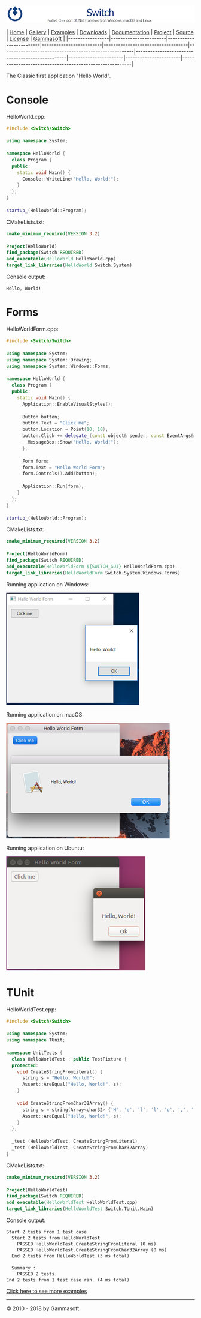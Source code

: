 ![Switch Header](Pictures/SwitchNativeC++port.png)

| [Home](Home.md) | [Gallery](Gallery.md) | [Examples](Examples.md) | [Downloads](Downloads.md) | [Documentation](Documentation.md) | [Project](https://sourceforge.net/projects/switchpro) | [Source](https://github.com/gammasoft71/switch) | [License](License.md) | [Gammasoft](https://gammasoft71.wixsite.com/gammasoft) |
|-----------------|-----------------------|-------------------------|-------------------------|-----------------------------------|-------------------------------------------------------|-------------------------------------------------|-----------------------|-----------------------|---------------------------------------------------------|

The Classic first ​application "Hello World".

# Console

HelloWorld.cpp:

```c++
#include <Switch/Switch>

using namespace System;

namespace HelloWorld {
  class Program {
  public:
    static void Main() {
      Console::WriteLine("Hello, World!");
    }
  };
}

startup_(HelloWorld::Program);
```

CMakeLists.txt:

```cmake
cmake_minimum_required(VERSION 3.2)

Project(HelloWorld)
find_package(Switch REQUIRED)
add_executable(HelloWorld HelloWorld.cpp)
target_link_libraries(HelloWorld Switch.System)
```

Console output:

```
Hello, World!
```

# Forms

HelloWorldForm.cpp:

```c++
#include <Switch/Switch>

using namespace System;
using namespace System::Drawing;
using namespace System::Windows::Forms;

namespace HelloWorld {
  class Program {
  public:
    static void Main() {
      Application::EnableVisualStyles();
     
      Button button;
      button.Text = "Click me";
      button.Location = Point(10, 10);
      button.Click += delegate_(const object& sender, const EventArgs& e) {
        MessageBox::Show("Hello, World!");
      };
​
      Form form;
      form.Text = "Hello World Form";
      form.Controls().Add(button);
​
      Application::Run(form);
    }
  };
}

startup_(HelloWorld::Program);
```

CMakeLists.txt:

```cmake
cmake_minimum_required(VERSION 3.2)

Project(HelloWorldForm)
find_package(Switch REQUIRED)
add_executable(HelloWorldForm ${SWITCH_GUI} HelloWorldForm.cpp)
target_link_libraries(HelloWorldForm Switch.System.Windows.Forms)
```

Running application on Windows:

![HelloWorldForms](Pictures/Examples/Forms/HelloWorldFormW.png)

Running application on macOS:

![HelloWorldForms](Pictures/Examples/Forms/HelloWorldFormM.png)

Running application on Ubuntu:

![HelloWorldForms](Pictures/Examples/Forms/HelloWorldFormU.png)

# TUnit

HelloWorldTest.cpp:

```c++
#include <Switch/Switch>

using namespace System;
using namespace TUnit;

namespace UnitTests {
  class HelloWorldTest : public TestFixture {
  protected:
    void CreateStringFromLiteral() {
      string s = "Hello, World!";
      Assert::AreEqual("Hello, World!", s);
    }
 
    void CreateStringFromChar32Array() {
      string s = string(Array<char32> {'H', 'e', 'l', 'l', 'o', ',', ' ', 'W', 'o', 'r', 'l', 'd', '!'});
      Assert::AreEqual("Hello, World!", s);
    }
  };
  
  _test (HelloWorldTest, CreateStringFromLiteral)
  _test (HelloWorldTest, CreateStringFromChar32Array)
}
```

CMakeLists.txt:

```cmake
cmake_minimum_required(VERSION 3.2)

Project(HelloWorldTest)
find_package(Switch REQUIRED)
add_executable(HelloWorldTest HelloWorldTest.cpp)
target_link_libraries(HelloWorldTest Switch.TUnit.Main)
```

Console output:

```
Start 2 tests from 1 test case
  Start 2 tests from HelloWorldTest
    PASSED HelloWorldTest.CreateStringFromLiteral (0 ms)
    PASSED HelloWorldTest.CreateStringFromChar32Array (0 ms)
  End 2 tests from HelloWorldTest (3 ms total)
 
  Summary :
    PASSED 2 tests.
End 2 tests from 1 test case ran. (4 ms total)
```

[Click here to see more examples](https://github.com/gammasoft71/Switch/tree/master/examples)

______________________________________________________________________________________________

© 2010 - 2018 by Gammasoft.

